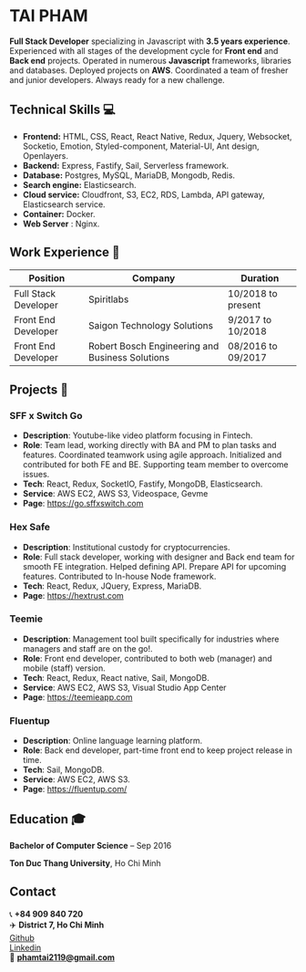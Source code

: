 # TAI PHAM

**Full Stack Developer** specializing in Javascript with **3.5 years experience**. Experienced with all stages of the development cycle for **Front end** and **Back end** projects. Operated in numerous **Javascript** frameworks, libraries and databases. Deployed projects on **AWS**. Coordinated a team of fresher and junior developers. Always ready for a new challenge.

## Technical Skills :computer:

- **Frontend:** HTML, CSS, React, React Native, Redux, Jquery, Websocket, Socketio, Emotion, Styled-component, Material-UI, Ant design, Openlayers.
- **Backend:** Express, Fastify, Sail, Serverless framework.
- **Database:** Postgres, MySQL, MariaDB, Mongodb, Redis.
- **Search engine:** Elasticsearch.
- **Cloud service:** Cloudfront, S3, EC2, RDS, Lambda, API gateway, Elasticsearch service.
- **Container:** Docker.
- **Web Server** : Nginx.

## Work Experience :briefcase:

| Position             | Company                                         | Duration           |
| -------------------- | ----------------------------------------------- | ------------------ |
| Full Stack Developer | Spiritlabs                                      | 10/2018 to present |
| Front End Developer  | Saigon Technology Solutions                     | 9/2017 to 10/2018  |
| Front End Developer  | Robert Bosch Engineering and Business Solutions | 08/2016 to 09/2017 |

## Projects :file_folder:

### SFF x Switch Go

- **Description**: Youtube-like video platform focusing in Fintech.
- **Role**: Team lead, working directly with BA and PM to plan tasks and features. Coordinated teamwork using agile approach. Initialized and contributed for both FE and BE. Supporting team member to overcome issues.
- **Tech**: React, Redux, SocketIO, Fastify, MongoDB, Elasticsearch.
- **Service**: AWS EC2, AWS S3, Videospace, Gevme
- **Page**: https://go.sffxswitch.com

### Hex Safe

- **Description**: Institutional custody for cryptocurrencies.
- **Role**: Full stack developer, working with designer and Back end team for smooth FE integration. Helped defining API. Prepare API for upcoming features. Contributed to In-house Node framework.
- **Tech**: React, Redux, JQuery, Express, MariaDB.
- **Page**: https://hextrust.com

### Teemie

- **Description**: Management tool built specifically for industries where managers and staff are on the go!.
- **Role**: Front end developer, contributed to both web (manager) and mobile (staff) version.
- **Tech**: React, Redux, React native, Sail, MongoDB.
- **Service**: AWS EC2, AWS S3, Visual Studio App Center
- **Page**: https://teemieapp.com

### Fluentup

- **Description**: Online language learning platform.
- **Role**: Back end developer, part-time front end to keep project release in time.
- **Tech**: Sail, MongoDB.
- **Service**: AWS EC2, AWS S3.
- **Page**: https://fluentup.com/

## Education :mortar_board:

**Bachelor of Computer Science** – Sep 2016

**Ton Duc Thang University**, Ho Chi Minh

## Contact

:telephone_receiver: **+84 909 840 720**  
:airplane: **District 7, Ho Chi Minh**  
[Github](https://github.com/megaxayda)  
[Linkedin](https://www.linkedin.com/in/tai-pham-b78737128/)  
:email: **phamtai2119@gmail.com**
